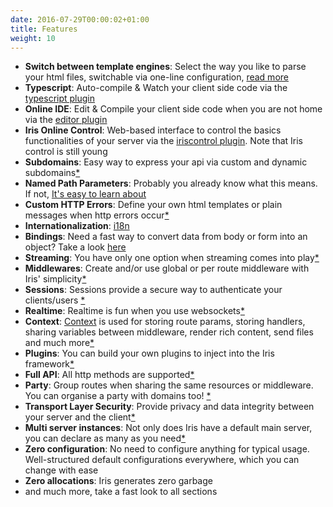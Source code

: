 ```yaml
---
date: 2016-07-29T00:00:02+01:00
title: Features
weight: 10
---
```


* **Switch between template engines**: Select the way you like to parse your html files, switchable via one-line configuration, [read more](render.md)
* **Typescript**: Auto-compile & Watch your client side code via the [typescript plugin](plugin-typescript.md)
* **Online IDE**: Edit & Compile your client side code when you are not home via the [editor plugin](plugin-editor.md)
* **Iris Online Control**: Web-based interface to control the basics functionalities of your server via the [iriscontrol plugin](plugin-iriscontrol.md). Note that Iris control is still young
* **Subdomains**: Easy way to express your api via custom and dynamic subdomains[*](subdomains.md)
* **Named Path Parameters**: Probably you already know what this means. If not, [It's easy to learn about](named-parameters.md)
* **Custom HTTP Errors**: Define your own html templates or plain messages when http errors occur[*](custom-http-errors.md)
* **Internationalization**: [i18n](middleware-internationalization-and-localization.md)
* **Bindings**: Need a fast way to convert data from body or form into an object? Take a look [here](request-body-bind.md)
* **Streaming**: You have only one option when streaming comes into play[*](streaming.md)
* **Middlewares**: Create and/or use global or per route middleware with Iris' simplicity[*](middlewares.md)
* **Sessions**:  Sessions provide a secure way to authenticate your clients/users [*](package-sessions.md)
* **Realtime**: Realtime is fun when you use websockets[*](package-websocket.md)
* **Context**: [Context](context.md) is used for storing route params, storing handlers, sharing variables between middleware, render rich content, send files and much more[*](context.md)
* **Plugins**: You can build your own plugins to inject into the Iris framework[*](plugins.md)
* **Full API**: All http methods are supported[*](api.md)
* **Party**:  Group routes when sharing the same resources or middleware. You can organise a party with domains too! [*](party.md)
* **Transport Layer Security**: Provide privacy and data integrity between your server and the client[*](tls.md)
* **Multi server instances**: Not only does Iris have a default main server, you can declare as many as you need[*](declaration.md)
* **Zero configuration**:  No need to configure anything for typical usage. Well-structured default configurations everywhere, which you can change with ease
* **Zero allocations**: Iris generates zero garbage
* and much more, take a fast look to all sections
